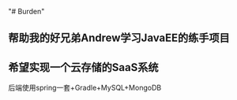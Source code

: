 "# Burden" 

帮助我的好兄弟Andrew学习JavaEE的练手项目
---------

希望实现一个云存储的SaaS系统
-------

后端使用spring一套+Gradle+MySQL+MongoDB
